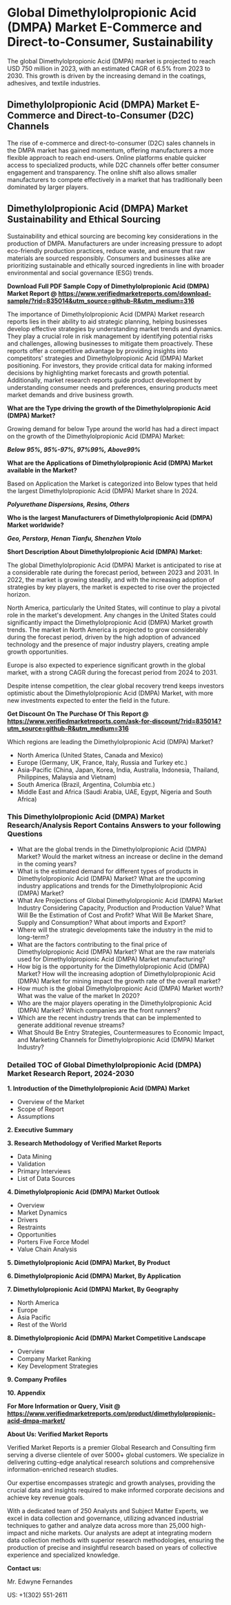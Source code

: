 <h1>Global Dimethylolpropionic Acid (DMPA) Market E-Commerce and Direct-to-Consumer, Sustainability</h1><p class=""><p>The global Dimethylolpropionic Acid (DMPA) market is projected to reach USD 750 million in 2023, with an estimated CAGR of 6.5% from 2023 to 2030. This growth is driven by the increasing demand in the coatings, adhesives, and textile industries.</p><h2>Dimethylolpropionic Acid (DMPA) Market E-Commerce and Direct-to-Consumer (D2C) Channels</h2><p>The rise of e-commerce and direct-to-consumer (D2C) sales channels in the DMPA market has gained momentum, offering manufacturers a more flexible approach to reach end-users. Online platforms enable quicker access to specialized products, while D2C channels offer better consumer engagement and transparency. The online shift also allows smaller manufacturers to compete effectively in a market that has traditionally been dominated by larger players.</p><h2>Dimethylolpropionic Acid (DMPA) Market Sustainability and Ethical Sourcing</h2><p>Sustainability and ethical sourcing are becoming key considerations in the production of DMPA. Manufacturers are under increasing pressure to adopt eco-friendly production practices, reduce waste, and ensure that raw materials are sourced responsibly. Consumers and businesses alike are prioritizing sustainable and ethically sourced ingredients in line with broader environmental and social governance (ESG) trends.</p></p><p class=""><strong>Download Full PDF Sample Copy of Dimethylolpropionic Acid (DMPA) Market Report @ <a href="https://www.verifiedmarketreports.com/download-sample/?rid=835014&utm_source=github-R&utm_medium=316" target="_blank">https://www.verifiedmarketreports.com/download-sample/?rid=835014&utm_source=github-R&utm_medium=316</a></strong></p><p>The importance of&nbsp;Dimethylolpropionic Acid (DMPA) Market research reports lies in their ability to aid strategic planning, helping businesses develop effective strategies by understanding market trends and dynamics. They play a crucial role in risk management by identifying potential risks and challenges, allowing businesses to mitigate them proactively. These reports offer a competitive advantage by providing insights into competitors' strategies and Dimethylolpropionic Acid (DMPA) Market positioning. For investors, they provide critical data for making informed decisions by highlighting market forecasts and growth potential. Additionally, market research reports guide product development by understanding consumer needs and preferences, ensuring products meet market demands and drive business growth.</p><p><strong>What are the&nbsp;Type driving the growth of the Dimethylolpropionic Acid (DMPA) Market?</strong></p><p id="" class="">Growing demand for below Type around the world has had a direct impact on the growth of the Dimethylolpropionic Acid (DMPA) Market:</p><p class=""><em><strong>Below 95%, 95%-97%, 97%99%, Above99%</strong></em></p><p class=""><strong>What are the&nbsp;Applications&nbsp;of Dimethylolpropionic Acid (DMPA) Market available in the Market?</strong></p><p id="" class="">Based on Application the Market is categorized into Below types that held the largest Dimethylolpropionic Acid (DMPA) Market share In 2024.</p><p class=""><em><strong>Polyurethane Dispersions, Resins, Others</strong></em></p><p class=""><strong>Who is the largest Manufacturers of Dimethylolpropionic Acid (DMPA) Market worldwide?</strong></p><p><em><strong>Geo, Perstorp, Henan Tianfu, Shenzhen Vtolo</strong></em></p><p id="" class=""><strong>Short Description About Dimethylolpropionic Acid (DMPA) Market:</strong></p><p>The global Dimethylolpropionic Acid (DMPA) Market is anticipated to rise at a considerable rate during the forecast period, between 2023 and 2031. In 2022, the market is growing steadily, and with the increasing adoption of strategies by key players, the market is expected to rise over the projected horizon.</p><p>North America, particularly the United States, will continue to play a pivotal role in the market's development. Any changes in the United States could significantly impact the Dimethylolpropionic Acid (DMPA) Market growth trends. The market in North America is projected to grow considerably during the forecast period, driven by the high adoption of advanced technology and the presence of major industry players, creating ample growth opportunities.</p><p>Europe is also expected to experience significant growth in the global market, with a strong CAGR during the forecast period from 2024 to 2031.</p><p>Despite intense competition, the clear global recovery trend keeps investors optimistic about the Dimethylolpropionic Acid (DMPA) Market, with more new investments expected to enter the field in the future.</p><p id="" class=""><strong>Get Discount On The Purchase Of This Report @ <a href="https://www.verifiedmarketreports.com/ask-for-discount/?rid=835014?utm_source=github-R&utm_medium=316" target="_blank">https://www.verifiedmarketreports.com/ask-for-discount/?rid=835014?utm_source=github-R&utm_medium=316</a></strong></p><p class="">Which regions are leading the Dimethylolpropionic Acid (DMPA) Market?</p><ul><li>North America (United States, Canada and Mexico)</li><li>Europe (Germany, UK, France, Italy, Russia and Turkey etc.)</li><li>Asia-Pacific (China, Japan, Korea, India, Australia, Indonesia, Thailand, Philippines, Malaysia and Vietnam)</li><li>South America (Brazil, Argentina, Columbia etc.)</li><li>Middle East and Africa (Saudi Arabia, UAE, Egypt, Nigeria and South Africa)</li></ul><h3 id="" class="">This Dimethylolpropionic Acid (DMPA) Market Research/Analysis Report Contains Answers to your following Questions</h3><ul><li>What are the global trends in the Dimethylolpropionic Acid (DMPA) Market? Would the market witness an increase or decline in the demand in the coming years?</li><li>What is the estimated demand for different types of products in Dimethylolpropionic Acid (DMPA) Market? What are the upcoming industry applications and trends for the Dimethylolpropionic Acid (DMPA) Market?</li><li>What Are Projections of Global Dimethylolpropionic Acid (DMPA) Market Industry Considering Capacity, Production and Production Value? What Will Be the Estimation of Cost and Profit? What Will Be Market Share, Supply and Consumption? What about imports and Export?</li><li>Where will the strategic developments take the industry in the mid to long-term?</li><li>What are the factors contributing to the final price of Dimethylolpropionic Acid (DMPA) Market? What are the raw materials used for Dimethylolpropionic Acid (DMPA) Market manufacturing?</li><li>How big is the opportunity for the Dimethylolpropionic Acid (DMPA) Market? How will the increasing adoption of Dimethylolpropionic Acid (DMPA) Market for mining impact the growth rate of the overall market?</li><li>How much is the global Dimethylolpropionic Acid (DMPA) Market worth? What was the value of the market In 2020?</li><li>Who are the major players operating in the Dimethylolpropionic Acid (DMPA) Market? Which companies are the front runners?</li><li>Which are the recent industry trends that can be implemented to generate additional revenue streams?</li><li>What Should Be Entry Strategies, Countermeasures to Economic Impact, and Marketing Channels for Dimethylolpropionic Acid (DMPA) Market Industry?</li></ul><h3 id="" class="">Detailed TOC of Global Dimethylolpropionic Acid (DMPA) Market Research Report, 2024-2030</h3><p id="" class=""><strong>1. Introduction of the Dimethylolpropionic Acid (DMPA) Market</strong></p><ul><li>Overview of the Market</li><li>Scope of Report</li><li>Assumptions</li></ul><p id="" class=""><strong>2. Executive Summary</strong></p><p id="" class=""><strong>3. Research Methodology of Verified Market Reports</strong></p><ul><li>Data Mining</li><li>Validation</li><li>Primary Interviews</li><li>List of Data Sources</li></ul><p id="" class=""><strong>4. Dimethylolpropionic Acid (DMPA) Market Outlook</strong></p><ul><li>Overview</li><li>Market Dynamics</li><li>Drivers</li><li>Restraints</li><li>Opportunities</li><li>Porters Five Force Model</li><li>Value Chain Analysis</li></ul><p id="" class=""><strong>5. Dimethylolpropionic Acid (DMPA) Market, By Product</strong></p><p id="" class=""><strong>6. Dimethylolpropionic Acid (DMPA) Market, By Application</strong></p><p id="" class=""><strong>7. Dimethylolpropionic Acid (DMPA) Market, By Geography</strong></p><ul><li>North America</li><li>Europe</li><li>Asia Pacific</li><li>Rest of the World</li></ul><p id="" class=""><strong>8. Dimethylolpropionic Acid (DMPA) Market Competitive Landscape</strong></p><ul><li>Overview</li><li>Company Market Ranking</li><li>Key Development Strategies</li></ul><p id="" class=""><strong>9. Company Profiles</strong></p><p id="" class=""><strong>10. Appendix</strong></p><p id="" class=""><strong>For More Information or Query, Visit @ <a href="https://www.verifiedmarketreports.com/product/dimethylolpropionic-acid-dmpa-market/" target="_blank">https://www.verifiedmarketreports.com/product/dimethylolpropionic-acid-dmpa-market/</a></strong></p><p id="" class=""><strong>About Us: Verified Market Reports</strong></p><p id="" class="">Verified Market Reports is a premier Global Research and Consulting firm serving a diverse clientele of over 5000+ global customers. We specialize in delivering cutting-edge analytical research solutions and comprehensive information-enriched research studies.</p><p id="" class="">Our expertise encompasses strategic and growth analyses, providing the crucial data and insights required to make informed corporate decisions and achieve key revenue goals.</p><p id="" class="">With a dedicated team of 250 Analysts and Subject Matter Experts, we excel in data collection and governance, utilizing advanced industrial techniques to gather and analyze data across more than 25,000 high-impact and niche markets. Our analysts are adept at integrating modern data collection methods with superior research methodologies, ensuring the production of precise and insightful research based on years of collective experience and specialized knowledge.</p><p id="" class=""><strong>Contact us:</strong></p><p id="" class="">Mr. Edwyne Fernandes</p><p id="" class="">US: +1(302) 551-2611</p>